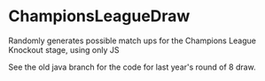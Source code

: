 # ChampionsLeagueDraw

Randomly generates possible match ups for the Champions League Knockout stage, using only JS

See the old java branch for the code for last year's round of 8 draw.